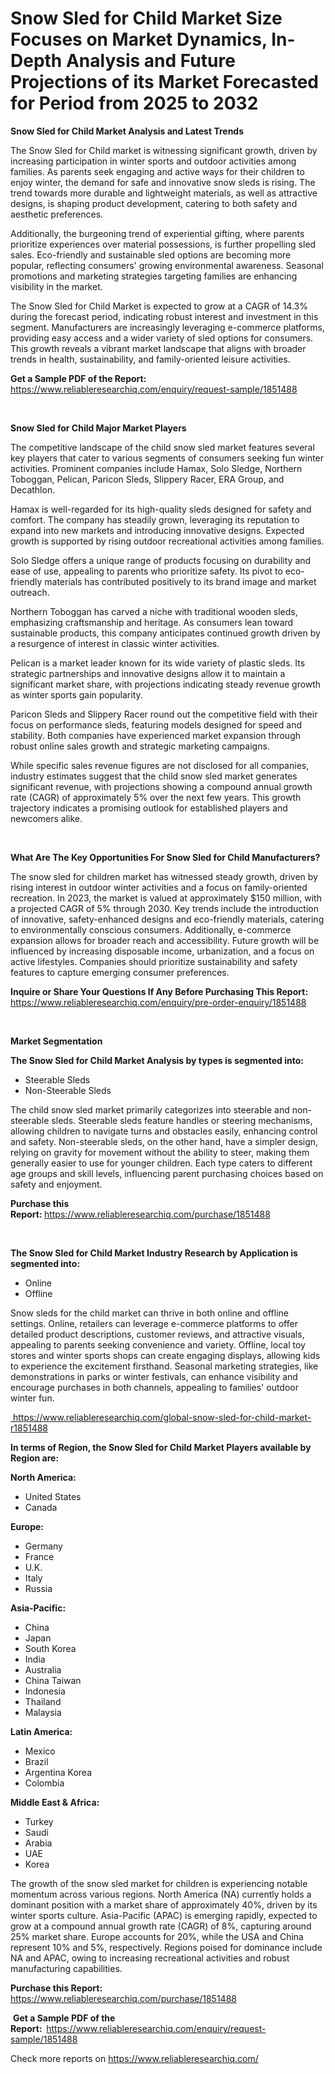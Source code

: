 <p><h1>Snow Sled for Child Market Size Focuses on Market Dynamics, In-Depth Analysis and Future Projections of its Market Forecasted for Period from 2025 to 2032</h1></p><p><strong>Snow Sled for Child Market Analysis and Latest Trends</strong></p>
<p><p>The Snow Sled for Child market is witnessing significant growth, driven by increasing participation in winter sports and outdoor activities among families. As parents seek engaging and active ways for their children to enjoy winter, the demand for safe and innovative snow sleds is rising. The trend towards more durable and lightweight materials, as well as attractive designs, is shaping product development, catering to both safety and aesthetic preferences.</p><p>Additionally, the burgeoning trend of experiential gifting, where parents prioritize experiences over material possessions, is further propelling sled sales. Eco-friendly and sustainable sled options are becoming more popular, reflecting consumers' growing environmental awareness. Seasonal promotions and marketing strategies targeting families are enhancing visibility in the market.</p><p>The Snow Sled for Child Market is expected to grow at a CAGR of 14.3% during the forecast period, indicating robust interest and investment in this segment. Manufacturers are increasingly leveraging e-commerce platforms, providing easy access and a wider variety of sled options for consumers. This growth reveals a vibrant market landscape that aligns with broader trends in health, sustainability, and family-oriented leisure activities. </p></p>
<p><strong>Get a Sample PDF of the Report:&nbsp;</strong> <a href="https://www.reliableresearchiq.com/enquiry/request-sample/1851488?utm_campaign=2458&utm_medium=2&utm_source=Github&utm_content=ia&utm_term=26032025&utm_id=snow-sled-for-child">https://www.reliableresearchiq.com/enquiry/request-sample/1851488</a></p>
<p>&nbsp;</p>
<p><strong>Snow Sled for Child Major Market Players</strong></p>
<p><p>The competitive landscape of the child snow sled market features several key players that cater to various segments of consumers seeking fun winter activities. Prominent companies include Hamax, Solo Sledge, Northern Toboggan, Pelican, Paricon Sleds, Slippery Racer, ERA Group, and Decathlon.</p><p>Hamax is well-regarded for its high-quality sleds designed for safety and comfort. The company has steadily grown, leveraging its reputation to expand into new markets and introducing innovative designs. Expected growth is supported by rising outdoor recreational activities among families.</p><p>Solo Sledge offers a unique range of products focusing on durability and ease of use, appealing to parents who prioritize safety. Its pivot to eco-friendly materials has contributed positively to its brand image and market outreach.</p><p>Northern Toboggan has carved a niche with traditional wooden sleds, emphasizing craftsmanship and heritage. As consumers lean toward sustainable products, this company anticipates continued growth driven by a resurgence of interest in classic winter activities.</p><p>Pelican is a market leader known for its wide variety of plastic sleds. Its strategic partnerships and innovative designs allow it to maintain a significant market share, with projections indicating steady revenue growth as winter sports gain popularity.</p><p>Paricon Sleds and Slippery Racer round out the competitive field with their focus on performance sleds, featuring models designed for speed and stability. Both companies have experienced market expansion through robust online sales growth and strategic marketing campaigns.</p><p>While specific sales revenue figures are not disclosed for all companies, industry estimates suggest that the child snow sled market generates significant revenue, with projections showing a compound annual growth rate (CAGR) of approximately 5% over the next few years. This growth trajectory indicates a promising outlook for established players and newcomers alike.</p></p>
<p>&nbsp;</p>
<p><strong>What Are The Key Opportunities For Snow Sled for Child Manufacturers?</strong></p>
<p><p>The snow sled for children market has witnessed steady growth, driven by rising interest in outdoor winter activities and a focus on family-oriented recreation. In 2023, the market is valued at approximately $150 million, with a projected CAGR of 5% through 2030. Key trends include the introduction of innovative, safety-enhanced designs and eco-friendly materials, catering to environmentally conscious consumers. Additionally, e-commerce expansion allows for broader reach and accessibility. Future growth will be influenced by increasing disposable income, urbanization, and a focus on active lifestyles. Companies should prioritize sustainability and safety features to capture emerging consumer preferences.</p></p>
<p><strong>Inquire or Share Your Questions If Any Before Purchasing This Report:</strong> <a href="https://www.reliableresearchiq.com/enquiry/pre-order-enquiry/1851488?utm_campaign=2458&utm_medium=2&utm_source=Github&utm_content=ia&utm_term=26032025&utm_id=snow-sled-for-child">https://www.reliableresearchiq.com/enquiry/pre-order-enquiry/1851488</a></p>
<p>&nbsp;</p>
<p><strong>Market Segmentation</strong></p>
<p><strong>The Snow Sled for Child Market Analysis by types is segmented into:</strong></p>
<p><ul><li>Steerable Sleds</li><li>Non-Steerable Sleds</li></ul></p>
<p><p>The child snow sled market primarily categorizes into steerable and non-steerable sleds. Steerable sleds feature handles or steering mechanisms, allowing children to navigate turns and obstacles easily, enhancing control and safety. Non-steerable sleds, on the other hand, have a simpler design, relying on gravity for movement without the ability to steer, making them generally easier to use for younger children. Each type caters to different age groups and skill levels, influencing parent purchasing choices based on safety and enjoyment.</p></p>
<p><strong>Purchase this Report:&nbsp;</strong><a href="https://www.reliableresearchiq.com/purchase/1851488?utm_campaign=2458&utm_medium=2&utm_source=Github&utm_content=ia&utm_term=26032025&utm_id=snow-sled-for-child">https://www.reliableresearchiq.com/purchase/1851488</a></p>
<p>&nbsp;</p>
<p><strong>The Snow Sled for Child Market Industry Research by Application is segmented into:</strong></p>
<p><ul><li>Online</li><li>Offline</li></ul></p>
<p><p>Snow sleds for the child market can thrive in both online and offline settings. Online, retailers can leverage e-commerce platforms to offer detailed product descriptions, customer reviews, and attractive visuals, appealing to parents seeking convenience and variety. Offline, local toy stores and winter sports shops can create engaging displays, allowing kids to experience the excitement firsthand. Seasonal marketing strategies, like demonstrations in parks or winter festivals, can enhance visibility and encourage purchases in both channels, appealing to families' outdoor winter fun.</p></p>
<p><a href="https://www.reliableresearchiq.com/global-snow-sled-for-child-market-r1851488?utm_campaign=2458&utm_medium=2&utm_source=Github&utm_content=ia&utm_term=26032025&utm_id=snow-sled-for-child">&nbsp;https://www.reliableresearchiq.com/global-snow-sled-for-child-market-r1851488</a></p>
<p><strong>In terms of Region, the Snow Sled for Child Market Players available by Region are:</strong></p>
<p>
    <p> <strong> North America: </strong>
        <ul>
            <li>United States</li>
            <li>Canada</li>
        </ul>
        </p> 
    <p> <strong> Europe: </strong>
        <ul>
            <li>Germany</li>
            <li>France</li>
            <li>U.K.</li>
            <li>Italy</li>
            <li>Russia</li>
        </ul>
        </p> 
    <p> <strong> Asia-Pacific: </strong>
        <ul>
            <li>China</li>
            <li>Japan</li>
            <li>South Korea</li>
            <li>India</li>
            <li>Australia</li>
            <li>China Taiwan</li>
            <li>Indonesia</li>
            <li>Thailand</li>
            <li>Malaysia</li>
        </ul>
        </p> 
    <p> <strong> Latin America: </strong>
        <ul>
            <li>Mexico</li>
            <li>Brazil</li>
            <li>Argentina Korea</li>
            <li>Colombia</li>
        </ul>
        </p> 
    <p> <strong> Middle East & Africa: </strong>
        <ul>
            <li>Turkey</li>
            <li>Saudi</li>
            <li>Arabia</li>
            <li>UAE</li>
            <li>Korea</li>
        </ul>
    </p>
    </p>
<p><p>The growth of the snow sled market for children is experiencing notable momentum across various regions. North America (NA) currently holds a dominant position with a market share of approximately 40%, driven by its winter sports culture. Asia-Pacific (APAC) is emerging rapidly, expected to grow at a compound annual growth rate (CAGR) of 8%, capturing around 25% market share. Europe accounts for 20%, while the USA and China represent 10% and 5%, respectively. Regions poised for dominance include NA and APAC, owing to increasing recreational activities and robust manufacturing capabilities.</p></p>
<p><strong>Purchase this Report: </strong><a href="https://www.reliableresearchiq.com/purchase/1851488?utm_campaign=2458&utm_medium=2&utm_source=Github&utm_content=ia&utm_term=26032025&utm_id=snow-sled-for-child">https://www.reliableresearchiq.com/purchase/1851488</a></p>
<p>&nbsp;<strong>Get a Sample PDF of the Report:&nbsp;&nbsp;</strong><a href="https://www.reliableresearchiq.com/enquiry/request-sample/1851488?utm_campaign=2458&utm_medium=2&utm_source=Github&utm_content=ia&utm_term=26032025&utm_id=snow-sled-for-child">https://www.reliableresearchiq.com/enquiry/request-sample/1851488</a></p>
<p><strong></strong></p>
<p>Check more reports on <a href="https://www.reliableresearchiq.com/?utm_campaign=2458&utm_medium=2&utm_source=Github&utm_content=ia&utm_term=26032025&utm_id=snow-sled-for-child">https://www.reliableresearchiq.com/</a></p>